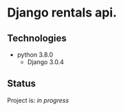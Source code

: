 # Django rentals api.

## Technologies
* python 3.8.0
	* Django 3.0.4

## Status
Project is: _in progress_

